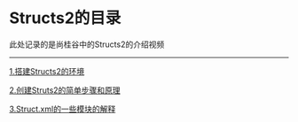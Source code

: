 # Structs2的目录

此处记录的是尚桂谷中的Structs2的介绍视频

---

[1.搭建Structs2的环境](/structs2/da-jian-structs2-de-huan-jing.md)

[2.创建Struts2的简单步骤和原理](/structs2/23001-chuang-jian-struts2-de-jian-dan-bu-zou-he-yuan-li.md)

[3.Struct.xml的一些模块的解释](/structs2/3structxmlde-yi-xie-mo-kuai-de-jie-shi.md)

